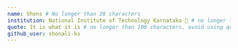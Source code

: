 ```yaml
---
name: Shons # No longer than 28 characters
institution: National Institute of Technology Karnataka 🚩 # no longer than 58 characters
quote: It is what it is # no longer than 100 characters, avoid using quotes(") to guarantee the format remains the same.
github_user: shonali-ks
---
```

